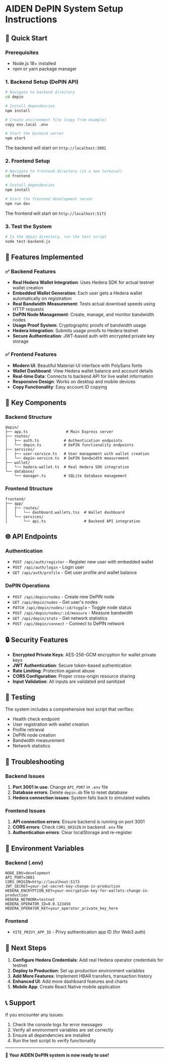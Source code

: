 # AIDEN DePIN System Setup Instructions

## 🚀 Quick Start

### Prerequisites
- Node.js 18+ installed
- npm or yarn package manager

### 1. Backend Setup (DePIN API)

```bash
# Navigate to backend directory
cd depin

# Install dependencies
npm install

# Create environment file (copy from example)
copy env.local .env

# Start the backend server
npm start
```

The backend will start on `http://localhost:3001`

### 2. Frontend Setup

```bash
# Navigate to frontend directory (in a new terminal)
cd frontend

# Install dependencies
npm install

# Start the frontend development server
npm run dev
```

The frontend will start on `http://localhost:5173`

### 3. Test the System

```bash
# In the depin directory, run the test script
node test-backend.js
```

## 🔧 Features Implemented

### ✅ Backend Features
- **Real Hedera Wallet Integration**: Uses Hedera SDK for actual testnet wallet creation
- **Embedded Wallet Generation**: Each user gets a Hedera wallet automatically on registration
- **Real Bandwidth Measurement**: Tests actual download speeds using HTTP requests
- **DePIN Node Management**: Create, manage, and monitor bandwidth nodes
- **Usage Proof System**: Cryptographic proofs of bandwidth usage
- **Hedera Integration**: Submits usage proofs to Hedera testnet
- **Secure Authentication**: JWT-based auth with encrypted private key storage

### ✅ Frontend Features
- **Modern UI**: Beautiful Material-UI interface with PolySans fonts
- **Wallet Dashboard**: View Hedera wallet balance and account details
- **Real-time Data**: Connects to backend API for live wallet information
- **Responsive Design**: Works on desktop and mobile devices
- **Copy Functionality**: Easy account ID copying

## 🔑 Key Components

### Backend Structure
```
depin/
├── app.ts                 # Main Express server
├── routes/
│   ├── auth.ts           # Authentication endpoints
│   └── depin.ts          # DePIN functionality endpoints
├── services/
│   ├── user-service.ts   # User management with wallet creation
│   └── depin-service.ts  # DePIN bandwidth measurement
├── wallet/
│   └── hedera-wallet.ts  # Real Hedera SDK integration
└── database/
    └── manager.ts        # SQLite database management
```

### Frontend Structure
```
frontend/
├── app/
│   ├── routes/
│   │   └── dashboard.wallets.tsx  # Wallet dashboard
│   └── services/
│       └── api.ts                 # Backend API integration
```

## 🌐 API Endpoints

### Authentication
- `POST /api/auth/register` - Register new user with embedded wallet
- `POST /api/auth/login` - Login user
- `GET /api/auth/profile` - Get user profile and wallet balance

### DePIN Operations
- `POST /api/depin/nodes` - Create new DePIN node
- `GET /api/depin/nodes` - Get user's nodes
- `PATCH /api/depin/nodes/:id/toggle` - Toggle node status
- `POST /api/depin/nodes/:id/measure` - Measure bandwidth
- `GET /api/depin/stats` - Get network statistics
- `POST /api/depin/connect` - Connect to DePIN network

## 🔒 Security Features

- **Encrypted Private Keys**: AES-256-GCM encryption for wallet private keys
- **JWT Authentication**: Secure token-based authentication
- **Rate Limiting**: Protection against abuse
- **CORS Configuration**: Proper cross-origin resource sharing
- **Input Validation**: All inputs are validated and sanitized

## 🧪 Testing

The system includes a comprehensive test script that verifies:
- Health check endpoint
- User registration with wallet creation
- Profile retrieval
- DePIN node creation
- Bandwidth measurement
- Network statistics

## 🚨 Troubleshooting

### Backend Issues
1. **Port 3001 in use**: Change `API_PORT` in `.env` file
2. **Database errors**: Delete `depin.db` file to reset database
3. **Hedera connection issues**: System falls back to simulated wallets

### Frontend Issues
1. **API connection errors**: Ensure backend is running on port 3001
2. **CORS errors**: Check `CORS_ORIGIN` in backend `.env` file
3. **Authentication errors**: Clear localStorage and re-register

## 📝 Environment Variables

### Backend (.env)
```env
NODE_ENV=development
API_PORT=3001
CORS_ORIGIN=http://localhost:5173
JWT_SECRET=your-jwt-secret-key-change-in-production
HEDERA_ENCRYPTION_KEY=your-encryption-key-for-wallets-change-in-production
HEDERA_NETWORK=testnet
HEDERA_OPERATOR_ID=0.0.123456
HEDERA_OPERATOR_KEY=your_operator_private_key_here
```

### Frontend
- `VITE_PRIVY_APP_ID` - Privy authentication app ID (for Web3 auth)

## 🎯 Next Steps

1. **Configure Hedera Credentials**: Add real Hedera operator credentials for testnet
2. **Deploy to Production**: Set up production environment variables
3. **Add More Features**: Implement HBAR transfers, transaction history
4. **Enhanced UI**: Add more dashboard features and charts
5. **Mobile App**: Create React Native mobile application

## 📞 Support

If you encounter any issues:
1. Check the console logs for error messages
2. Verify all environment variables are set correctly
3. Ensure all dependencies are installed
4. Run the test script to verify functionality

---

**🎉 Your AIDEN DePIN system is now ready to use!**

